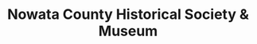 ---
layout: repo
title: "Nowata County Historical Society & Museum"
id: 24518
permalink: repos/24518/
---